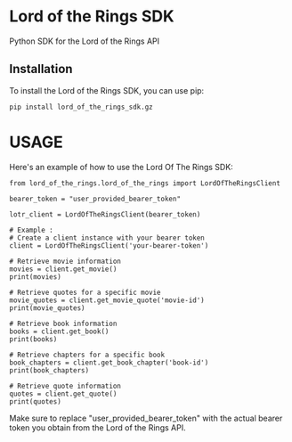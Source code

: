 # Lord of the Rings SDK

Python SDK for the Lord of the Rings API

## Installation

To install the Lord of the Rings SDK, you can use pip:

    pip install lord_of_the_rings_sdk.gz

# USAGE

Here's an example of how to use the Lord Of The Rings SDK:

    from lord_of_the_rings.lord_of_the_rings import LordOfTheRingsClient

    bearer_token = "user_provided_bearer_token"

    lotr_client = LordOfTheRingsClient(bearer_token)

    # Example :
    # Create a client instance with your bearer token
    client = LordOfTheRingsClient('your-bearer-token')

    # Retrieve movie information
    movies = client.get_movie()
    print(movies)

    # Retrieve quotes for a specific movie
    movie_quotes = client.get_movie_quote('movie-id')
    print(movie_quotes)

    # Retrieve book information
    books = client.get_book()
    print(books)

    # Retrieve chapters for a specific book
    book_chapters = client.get_book_chapter('book-id')
    print(book_chapters)

    # Retrieve quote information
    quotes = client.get_quote()
    print(quotes)

Make sure to replace "user_provided_bearer_token" with the actual bearer token you obtain from the Lord of the Rings API.
